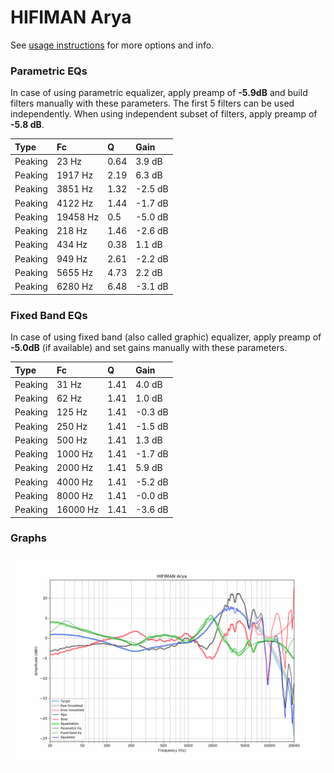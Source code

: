 # HIFIMAN Arya
See [usage instructions](https://github.com/jaakkopasanen/AutoEq#usage) for more options and info.

### Parametric EQs
In case of using parametric equalizer, apply preamp of **-5.9dB** and build filters manually
with these parameters. The first 5 filters can be used independently.
When using independent subset of filters, apply preamp of **-5.8 dB**.

| Type    | Fc       |    Q | Gain    |
|:--------|:---------|:-----|:--------|
| Peaking | 23 Hz    | 0.64 | 3.9 dB  |
| Peaking | 1917 Hz  | 2.19 | 6.3 dB  |
| Peaking | 3851 Hz  | 1.32 | -2.5 dB |
| Peaking | 4122 Hz  | 1.44 | -1.7 dB |
| Peaking | 19458 Hz | 0.5  | -5.0 dB |
| Peaking | 218 Hz   | 1.46 | -2.6 dB |
| Peaking | 434 Hz   | 0.38 | 1.1 dB  |
| Peaking | 949 Hz   | 2.61 | -2.2 dB |
| Peaking | 5655 Hz  | 4.73 | 2.2 dB  |
| Peaking | 6280 Hz  | 6.48 | -3.1 dB |

### Fixed Band EQs
In case of using fixed band (also called graphic) equalizer, apply preamp of **-5.0dB**
(if available) and set gains manually with these parameters.

| Type    | Fc       |    Q | Gain    |
|:--------|:---------|:-----|:--------|
| Peaking | 31 Hz    | 1.41 | 4.0 dB  |
| Peaking | 62 Hz    | 1.41 | 1.0 dB  |
| Peaking | 125 Hz   | 1.41 | -0.3 dB |
| Peaking | 250 Hz   | 1.41 | -1.5 dB |
| Peaking | 500 Hz   | 1.41 | 1.3 dB  |
| Peaking | 1000 Hz  | 1.41 | -1.7 dB |
| Peaking | 2000 Hz  | 1.41 | 5.9 dB  |
| Peaking | 4000 Hz  | 1.41 | -5.2 dB |
| Peaking | 8000 Hz  | 1.41 | -0.0 dB |
| Peaking | 16000 Hz | 1.41 | -3.6 dB |

### Graphs
![](./HIFIMAN%20Arya.png)